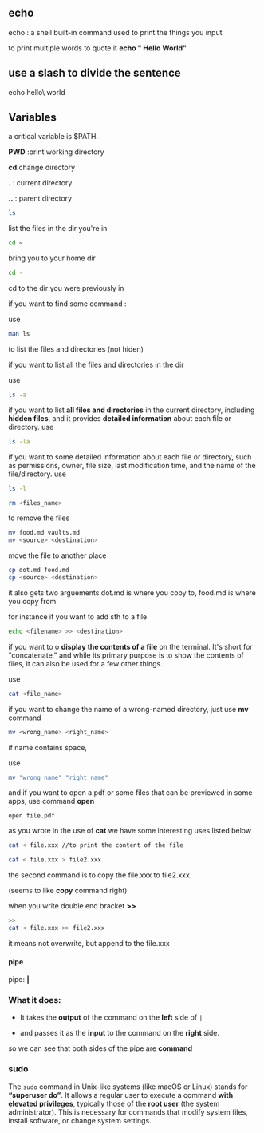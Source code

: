 
## echo 
echo : a shell built-in command 
used to print the things you input 

to print multiple words
to quote it 
 **echo " Hello World"**
 
## use a slash to divide the sentence

echo hello\ world



## Variables

a critical variable is $PATH.


**PWD** :print working directory

**cd**:change directory

**.** :  current directory

**..** : parent directory

```bash
ls
```
list the files in the dir you're in 


```bash
cd ~
```
bring you to your home dir

```bash
cd -
```

cd to the dir you were previously in

if you want to find some command :

use 
```bash
man ls
```
to list the files and directories (not hiden)

if you want to list all the files and directories in the dir

use 
```bash
ls -a
```
if you want to list **all files and directories** in the current directory, including **hidden files**, and it provides **detailed information** about each file or directory.
use 
```bash
ls -la
```

if you want to some detailed information about each file or directory, such as permissions, owner, file size, last modification time, and the name of the file/directory.
use 
```bash
ls -l
```


```bash
rm <files_name>
```
to remove the files

```bash
mv food.md vaults.md 
mv <source> <destination>
```

move the file to another place

```bash
cp dot.md food.md
cp <source> <destination>

```

it also gets two arguements
dot.md is where you copy to, food.md is where you copy from

for instance if you want to add sth to a file

```bash
echo <filename> >> <destination>
```

if you want to o **display the contents of a file** on the terminal. It's short for "concatenate," and while its primary purpose is to show the contents of files, it can also be used for a few other things.

use 
```bash
cat <file_name>
```

if you want to change the name of a wrong-named directory, just use **mv** command 

```bash
mv <wrong_name> <right_name>
```
if name contains space,

use 
```bash
mv "wrong name" "right name"
```


and if you want to open a pdf or some files that can be previewed in some apps, use command **open**

```shell
open file.pdf
```


as you wrote in the use of **cat** we have some interesting uses listed below


```bash
cat < file.xxx //to print the content of the file

cat < file.xxx > file2.xxx

```
the second command is to copy the file.xxx to file2.xxx

(seems to like **copy** command right)

 when you write double end bracket **>>**

```bash
>>
cat < file.xxx >> file2.xxx
```
it means not overwrite, but append to the file.xxx

#### pipe


pipe: **|**

### What it does:

- It takes the **output** of the command on the **left** side of `|`
    
- and passes it as the **input** to the command on the **right** side.


so we can see that both sides of the pipe are **command** 


### sudo

The `sudo` command in Unix-like systems (like macOS or Linux) stands for **“superuser do”**. It allows a regular user to execute a command **with elevated privileges**, typically those of the **root user** (the system administrator). This is necessary for commands that modify system files, install software, or change system settings.